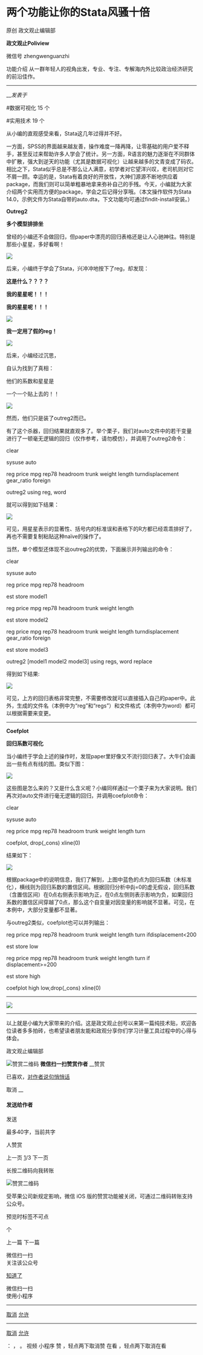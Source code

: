 

#  两个功能让你的Stata风骚十倍

原创 政文观止编辑部  

**政文观止Poliview** 

微信号 zhengwenguanzhi

功能介绍 从一群年轻人的视角出发，专业、专注、专解海内外比较政治经济研究的前沿佳作。

____

___发表于_


#数据可视化 15 个

#实用技术 19 个

从小编的直观感受来看，Stata这几年过得并不好。

一方面，SPSS的界面越来越友善，操作难度一降再降，让零基础的用户爱不释手，甚至反过来帮助许多人学会了统计。另一方面，R语言的魅力逐渐在不同群体中扩散，强大到逆天的功能（尤其是数据可视化）让越来越多的文青变成了码农。相比之下，Stata似乎总是不那么让人满意，初学者对它望洋兴叹，老司机则对它不屑一顾。幸运的是，Stata有着良好的开放性，大神们源源不断地供应着package，而我们则可以简单粗暴地拿来弥补自己的手残。今天，小编就为大家介绍两个实用而方便的package，学会之后记得分享哦。（本文操作软件为Stata
14.0，示例文件为Stata自带的auto.dta，下文功能均可通过findit-install安装。）

**Outreg2**

 **多个模型排排坐**

曾经的小编还不会做回归，但paper中漂亮的回归表格还是让人心驰神往。特别是那些小星星，多好看啊！

![](/images/640/2.png)

  

后来，小编终于学会了Stata，兴冲冲地按下了reg，却发现：

 **这是什么？？？？**

 **我的星星呢！！！**

 **我的星星呢！！！**

![](/images/640/3.png)

  

**我一定用了假的reg！**

![](/images/640/4.png)

  

后来，小编经过沉思，

自认为找到了真相：

他们的系数和星星是

一个一个贴上去的！！

  

![](/images/640/5.png)

然而，他们只是装了outreg2而已。

有了这个杀器，回归结果就直观多了。举个栗子，我们对auto文件中的若干变量进行了一顿毫无逻辑的回归（仅作参考，请勿模仿），并调用了outreg2命令：

clear

sysuse auto

reg price mpg rep78 headroom trunk weight length turndisplacement gear_ratio
foreign

outreg2 using reg, word

就可以得到如下结果：

![](/images/640/6.png)

可见，用星星表示的显著性、括号内的标准误和表格下的R方都已经乖乖排好了，再也不需要复制粘贴这种naïve的操作了。

当然，单个模型还体现不出outreg2的优势，下面展示并列输出的命令：

clear

sysuse auto

reg price mpg rep78 headroom

est store model1

reg price mpg rep78 headroom trunk weight length

est store model2

reg price mpg rep78 headroom trunk weight length turndisplacement gear_ratio
foreign

est store model3

outreg2 [model1 model2 model3] using regs, word replace

得到如下结果:

![](/images/640/7.png)

可见，上方的回归表格非常完整，不需要修改就可以直接插入自己的paper中。此外，生成的文件名（本例中为“reg”和“regs”）和文件格式（本例中为word）都可以根据需要来变更。

 ****

**Coefplot**

 **回归系数可视化**

当小编终于学会上述的操作时，发现paper里好像又不流行回归表了。大牛们会画出一些有点有线的图。类似下图：

![](/images/640/8.png)

  

这些图是怎么来的？又是什么含义呢？小编同样通过一个栗子来为大家说明。我们再次对auto文件进行毫无逻辑的回归，并调用coefplot命令：

clear

sysuse auto

reg price mpg rep78 headroom trunk weight length turn

coefplot, drop(_cons) xline(0)

结果如下：

![](/images/640/9.png)

  

根据package中的说明信息，我们了解到，上图中蓝色的点为回归系数（未标准化），横线则为回归系数的置信区间。根据回归分析中βj=0的虚无假设，回归系数（含置信区间）在0点右侧表示影响为正，在0点左侧则表示影响为负，如果回归系数的置信区间穿越了0点，那么这个自变量对因变量的影响就不显著。可见，在本例中，大部分变量都不显著。

与outreg2类似，coefplot也可以并列输出：

reg price mpg rep78 headroom trunk weight length turn ifdisplacement<200

est store low

reg price mpg rep78 headroom trunk weight length turn if displacement>=200

est store high

coefplot high low,drop(_cons) xline(0)

 ****

![](/images/640/10.png)

****  

以上就是小编为大家带来的介绍。这是政文观止创号以来第一篇纯技术贴，欢迎各位读者多多拍砖，也希望读者朋友能和政观分享你们学习计量工具过程中的心得与体会。

  



政文观止编辑部

![赞赏二维码]() **微信扫一扫赞赏作者** __赞赏

已喜欢，[对作者说句悄悄话](javascript:;)

取消 __

#### 发送给作者

发送

最多40字，当前共字

[](javascript:;) 人赞赏

上一页 [1](javascript:;)/3 下一页

长按二维码向我转账

![赞赏二维码]()

受苹果公司新规定影响，微信 iOS 版的赞赏功能被关闭，可通过二维码转账支持公众号。

预览时标签不可点



个

上一篇 下一篇



微信扫一扫  
关注该公众号

[知道了](javascript:;)

 微信扫一扫  
使用小程序

****

[取消](javascript:void\(0\);) [允许](javascript:void\(0\);)

****

[取消](javascript:void\(0\);) [允许](javascript:void\(0\);)

： ， 。 视频 小程序 赞 ，轻点两下取消赞 在看 ，轻点两下取消在看

